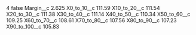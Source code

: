 <?xml version="1.0" encoding="UTF-8"?>
<CustomMetadata xmlns="http://soap.sforce.com/2006/04/metadata" xmlns:xsi="http://www.w3.org/2001/XMLSchema-instance" xmlns:xsd="http://www.w3.org/2001/XMLSchema">
    <label>4</label>
    <protected>false</protected>
    <values>
        <field>Margin__c</field>
        <value xsi:type="xsd:double">2.625</value>
    </values>
    <values>
        <field>X0_to_10__c</field>
        <value xsi:type="xsd:double">111.59</value>
    </values>
    <values>
        <field>X10_to_20__c</field>
        <value xsi:type="xsd:double">111.54</value>
    </values>
    <values>
        <field>X20_to_30__c</field>
        <value xsi:type="xsd:double">111.38</value>
    </values>
    <values>
        <field>X30_to_40__c</field>
        <value xsi:type="xsd:double">111.14</value>
    </values>
    <values>
        <field>X40_to_50__c</field>
        <value xsi:type="xsd:double">110.34</value>
    </values>
    <values>
        <field>X50_to_60__c</field>
        <value xsi:type="xsd:double">109.25</value>
    </values>
    <values>
        <field>X60_to_70__c</field>
        <value xsi:type="xsd:double">108.61</value>
    </values>
    <values>
        <field>X70_to_80__c</field>
        <value xsi:type="xsd:double">107.56</value>
    </values>
    <values>
        <field>X80_to_90__c</field>
        <value xsi:type="xsd:double">107.23</value>
    </values>
    <values>
        <field>X90_to_100__c</field>
        <value xsi:type="xsd:double">105.83</value>
    </values>
</CustomMetadata>
